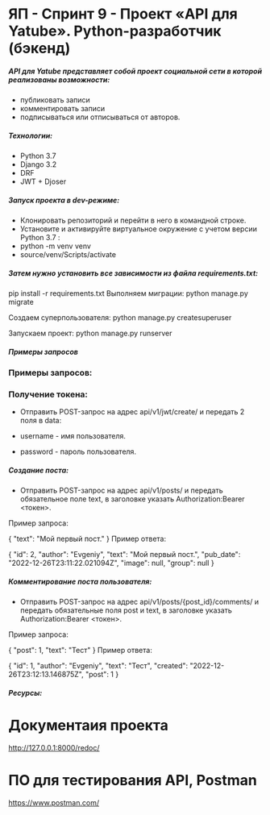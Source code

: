 # ЯП - Спринт 9 - Проект «API для Yatube». Python-разработчик (бэкенд) 


##### API для Yatube представляет собой проект социальной сети в которой реализованы возможности:

- публиковать записи
- комментировать записи
- подписываться или отписываться от авторов.


##### Технологии:

- Python 3.7
- Django 3.2 
- DRF
- JWT + Djoser 


##### Запуск проекта в dev-режиме:

- Клонировать репозиторий и перейти в него в командной строке.
- Установите и активируйте виртуальное окружение c учетом версии Python 3.7 :
- python -m venv venv
- source/venv/Scripts/activate


##### Затем нужно установить все зависимости из файла requirements.txt:

pip install -r requirements.txt
Выполняем миграции:
python manage.py migrate

Создаем суперпользователя:
python manage.py createsuperuser

Запускаем проект:
python manage.py runserver


##### Примеры запросов
### Примеры запросов:
### Получение токена:

- Отправить POST-запрос на адрес api/v1/jwt/create/ и передать 2 поля в data:

- username - имя пользователя.
- password - пароль пользователя.

##### Создание поста:

- Отправить POST-запрос на адрес api/v1/posts/ и передать обязательное поле text, в заголовке указать Authorization:Bearer <токен>.

Пример запроса:

{
  "text": "Мой первый пост."
}
Пример ответа:

{
  "id": 2,
  "author": "Evgeniy",
  "text": "Мой первый пост.",
  "pub_date": "2022-12-26T23:11:22.021094Z",
  "image": null,
  "group": null
}

##### Комментирование поста пользователя:

- Отправить POST-запрос на адрес api/v1/posts/{post_id}/comments/ и передать обязательные поля post и text, в заголовке указать Authorization:Bearer <токен>.

Пример запроса:

{
  "post": 1,
  "text": "Тест"
}
Пример ответа:

{
  "id": 1,
  "author": "Evgeniy",
  "text": "Тест",
  "created": "2022-12-26T23:12:13.146875Z",
  "post": 1
}

##### Ресурсы:

# Документаия проекта
http://127.0.0.1:8000/redoc/
# ПО для тестирования API, Postman
https://www.postman.com/
